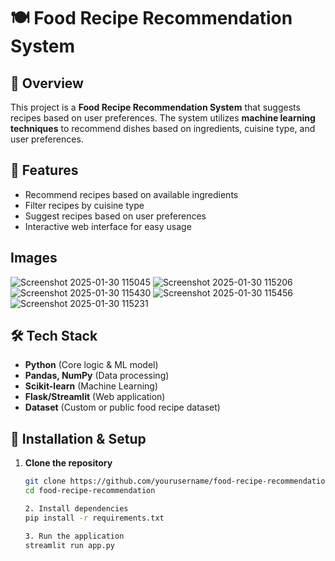 # 🍽️ Food Recipe Recommendation System

## 📌 Overview
This project is a **Food Recipe Recommendation System** that suggests recipes based on user preferences. The system utilizes **machine learning techniques** to recommend dishes based on ingredients, cuisine type, and user preferences.

## 🚀 Features
- Recommend recipes based on available ingredients  
- Filter recipes by cuisine type  
- Suggest recipes based on user preferences  
- Interactive web interface for easy usage

## Images
![Screenshot 2025-01-30 115045](https://github.com/user-attachments/assets/7f248bb1-95ed-4e4b-8213-191cbc6b6196)
![Screenshot 2025-01-30 115206](https://github.com/user-attachments/assets/a438fcc4-b997-4dd2-bc6b-ce544bce5aae)
![Screenshot 2025-01-30 115430](https://github.com/user-attachments/assets/9c09c9a8-d077-4909-937a-aba154f4d101)
![Screenshot 2025-01-30 115456](https://github.com/user-attachments/assets/8fdc5945-2fb5-440a-b04e-335c7c086a3e)
![Screenshot 2025-01-30 115231](https://github.com/user-attachments/assets/2e12e77e-8651-4093-963d-3934be06487a)

## 🛠️ Tech Stack
- **Python** (Core logic & ML model)  
- **Pandas, NumPy** (Data processing)  
- **Scikit-learn** (Machine Learning)  
- **Flask/Streamlit** (Web application)  
- **Dataset** (Custom or public food recipe dataset)  


## 📌 Installation & Setup
1. **Clone the repository**
   ```sh
   git clone https://github.com/yourusername/food-recipe-recommendation.git
   cd food-recipe-recommendation

   2. Install dependencies
   pip install -r requirements.txt

   3. Run the application
   streamlit run app.py

